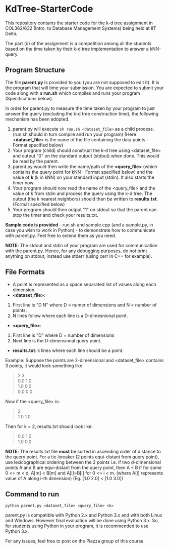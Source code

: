 # KdTree-StarterCode

This repository contains the starter code for the k-d tree assignment in COL362/632 (Intro. to Database Management Systems) being held at IIT Delhi.

The part (d) of the assignment is a competition among all the students based on the time taken by their k-d tree implementation to answer a kNN-query.
 
## Program Structure

The file **parent.py** is provided to you (you are not supposed to edit it). It is the program that will time your submission. You are expected to submit your code along with a **run.sh** which compiles and runs your program (Specifications below).

In order for parent.py to measure the time taken by your program to just answer the query (excluding the k-d tree construction time), the following mechanism has been adopted.

 1. parent.py will execute `sh run.sh <dataset_file>` as a child process. (run.sh should in turn compile and run your program) (Here <**dataset_file**> is the name of the file containing the data points - Format specified below) 
 2. Your program (child) should construct the k-d tree using <dataset_file> and output "0" on the standard output (stdout) when done. This would be read by the parent.
 3. parent.py would then write the name/path of the **<query_file>** (which contains the query point for kNN - Format specified below) and the value of **k** (k in kNN) on your standard input (stdin). It also starts the timer now.
 4. Your program should now read the name of the <query_file> and the value of k from stdin and process the query using the k-d tree. The output (the k nearest neighbors) should then be written to **results.txt**. (Format specified below)
 5. Your program should then output "1" on stdout so that the parent can stop the timer and check your results.txt.

**Sample code is provided** - run.sh and sample.cpp (and a sample.py, in case you wish to work in Python) - to demonstrate how to communicate with parent.py. Feel free to extend them as you need.

**NOTE**: The stdout and stdin of your program are used for communication with the parent.py. Hence, for any debugging purposes, do not print anything on stdout, instead use stderr (using cerr in C++ for example).

## File Formats

 - A point is represented as a space separated list of values along each dimension.
 - **<dataset_file>**:
 1. First line is "D N" where D = numer of dimensions and N = number of points. 
 2. N lines follow where each line is a D-dimesnional point.
 - **<query_file>**:
 1. First line is "D" where D = number of dimensions
 2. Next line is the D-dimensional query point.
 - **results.txt**: k lines where each line should be a point.
 
 Example: Suppose the points are 2-dimensional and <dataset_file> contains 3 points, it would look something like
> 2 3  
> 0.0 1.0  
> 1.0 0.0  
> 0.0 0.0

Now if the <query_file> is:
> 2  
> 1.0 1.0

Then for k = 2, results.txt should look like:
> 0.0 1.0  
> 1.0 0.0

**NOTE**: The results.txt file **must** be sorted in ascending order of distance to the query point. For a tie-breaker (2 points equi-distant from query point), use lexicographical ordering between the 2 points i.e. if two d-dimensional points A and B are equi-distant from the query point, then A < B if for some 0 <= m < d, A[m] < B[m] and A[i]=B[i] for 0 <= i < m. (where A[i] represents value of A along i-th dimension) (Eg. [1.0 2.0] < [1.0 3.0])

## Command to run

    python parent.py <dataset_file> <query_file> <k>
parent.py is compatible with Python 2.x and Python 3.x and with both Linux and Windows. However final evaluation will be done using Python 3.x. So, for students using Python in your program, it is recommended to use Python 3.x.

For any issues, feel free to post on the Piazza group of this course.